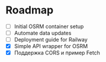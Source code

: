 # Roadmap

- [ ] Initial OSRM container setup
- [ ] Automate data updates
- [ ] Deployment guide for Railway
- [x] Simple API wrapper for OSRM
- [x] Поддержка CORS и пример Fetch
